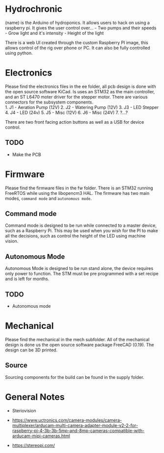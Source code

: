 # Hydrochronic
(name) is the Arduino of hydroponics. It allows users to hack on using a
raspberry pi. It gives the user control over...
    - Two pumps and their speeds
    - Grow light and it's intensity
    - Height of the light

There is a web UI created through the custom Raspberry PI image, this allows
control of the rig over phone or PC. It can also be fully controlled using
python.


# Electronics
Please find the electronics files in the ee folder, all pcb design is done with
the open source software KiCad. Is uses an STM32 as the main controller, and an
ST L6470 moter driver for the stepper motor. There are various connectors for
the subsystem components.  
    1. J1 - Aeration Pump (12V) 
    2. J2 - Watering Pump (12V) 
    3. J3 - LED Stepper 
    4. J4 - LED (24v)
    5. J5 - Misc (12V)
    6. J6 - Misc (24V)
    7. ?...?

There are two front facing action buttons as well as a USB for device control.

## TODO
- Make the PCB


# Firmware
Please find the firmware files in the fw folder.  There is an STM32 running
FreeRTOS while using the libopencm3 HAL. The firmware has two main modes, 
`command mode` and `autonomous mode`.

## Command mode
Command mode is designed to be run while connected to a master device, such as
a Raspberry Pi. This may be used when you wish for the PI to make all the
decisions, such as control the height of the LED using machine vision.

## Autonomous Mode
Autonomous Mode is designed to be run stand alone, the device requires only
power to function. The STM must be pre programmed with a set recipe and is
left for months.

## TODO
- Autonomous mode


# Mechanical
Please find the mechanical in the mech subfolder. All of the mechanical design
is done us the open source software package FreeCAD (0.19). The design can be 3D
printed.

## Source
Sourcing components for the build can be found in the supply folder.

# General Notes
- Steriovision

- https://www.uctronics.com/camera-modules/camera-multiplexer/arducam-multi-camera-adapter-module-v2-2-for-raspberry-pi-4-3b-3b-5mp-and-8mp-cameras-compatible-with-arducam-mipi-cameras.html

- https://stereopi.com/

